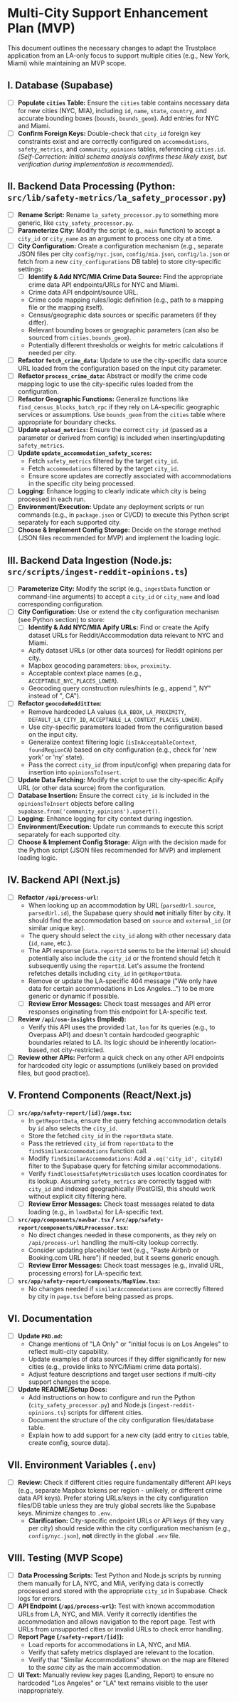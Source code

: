 # Multi-City Support Enhancement Plan (MVP)

This document outlines the necessary changes to adapt the Trustplace application from an LA-only focus to support multiple cities (e.g., New York, Miami) while maintaining an MVP scope.

## I. Database (Supabase)

*   [ ] **Populate `cities` Table:** Ensure the `cities` table contains necessary data for new cities (NYC, MIA), including `id`, `name`, `state`, `country`, and accurate bounding boxes (`bounds`, `bounds_geom`). Add entries for NYC and Miami.
*   [ ] **Confirm Foreign Keys:** Double-check that `city_id` foreign key constraints exist and are correctly configured on `accommodations`, `safety_metrics`, and `community_opinions` tables, referencing `cities.id`. *(Self-Correction: Initial schema analysis confirms these likely exist, but verification during implementation is recommended).*

## II. Backend Data Processing (Python: `src/lib/safety-metrics/la_safety_processor.py`)

*   [ ] **Rename Script:** Rename `la_safety_processor.py` to something more generic, like `city_safety_processor.py`.
*   [ ] **Parameterize City:** Modify the script (e.g., `main` function) to accept a `city_id` or `city_name` as an argument to process one city at a time.
*   [ ] **City Configuration:** Create a configuration mechanism (e.g., separate JSON files per city `config/nyc.json`, `config/mia.json`, `config/la.json` or fetch from a new `city_configurations` DB table) to store city-specific settings:
    *   [ ] **Identify & Add NYC/MIA Crime Data Source:** Find the appropriate crime data API endpoints/URLs for NYC and Miami.
    *   Crime data API endpoint/source URL.
    *   Crime code mapping rules/logic definition (e.g., path to a mapping file or the mapping itself).
    *   Census/geographic data sources or specific parameters (if they differ).
    *   Relevant bounding boxes or geographic parameters (can also be sourced from `cities.bounds_geom`).
    *   Potentially different thresholds or weights for metric calculations if needed per city.
*   [ ] **Refactor `fetch_crime_data`:** Update to use the city-specific data source URL loaded from the configuration based on the input city parameter.
*   [ ] **Refactor `process_crime_data`:** Abstract or modify the crime code mapping logic to use the city-specific rules loaded from the configuration.
*   [ ] **Refactor Geographic Functions:** Generalize functions like `find_census_blocks_batch_rpc` if they rely on LA-specific geographic services or assumptions. Use `bounds_geom` from the `cities` table where appropriate for boundary checks.
*   [ ] **Update `upload_metrics`:** Ensure the correct `city_id` (passed as a parameter or derived from config) is included when inserting/updating `safety_metrics`.
*   [ ] **Update `update_accommodation_safety_scores`:**
    *   Fetch `safety_metrics` filtered by the target `city_id`.
    *   Fetch `accommodations` filtered by the target `city_id`.
    *   Ensure score updates are correctly associated with accommodations in the specific city being processed.
*   [ ] **Logging:** Enhance logging to clearly indicate which city is being processed in each run.
*   [ ] **Environment/Execution:** Update any deployment scripts or run commands (e.g., in `package.json` or CI/CD) to execute this Python script separately for each supported city.
*   [ ] **Choose & Implement Config Storage:** Decide on the storage method (JSON files recommended for MVP) and implement the loading logic.

## III. Backend Data Ingestion (Node.js: `src/scripts/ingest-reddit-opinions.ts`)

*   [ ] **Parameterize City:** Modify the script (e.g., `ingestData` function or command-line arguments) to accept a `city_id` or `city_name` and load corresponding configuration.
*   [ ] **City Configuration:** Use or extend the city configuration mechanism (see Python section) to store:
    *   [ ] **Identify & Add NYC/MIA Apify URLs:** Find or create the Apify dataset URLs for Reddit/Accommodation data relevant to NYC and Miami.
    *   Apify dataset URLs (or other data sources) for Reddit opinions per city.
    *   Mapbox geocoding parameters: `bbox`, `proximity`.
    *   Acceptable context place names (e.g., `ACCEPTABLE_NYC_PLACES_LOWER`).
    *   Geocoding query construction rules/hints (e.g., append ", NY" instead of ", CA").
*   [ ] **Refactor `geocodeRedditItem`:**
    *   Remove hardcoded LA values (`LA_BBOX`, `LA_PROXIMITY`, `DEFAULT_LA_CITY_ID`, `ACCEPTABLE_LA_CONTEXT_PLACES_LOWER`).
    *   Use city-specific parameters loaded from the configuration based on the input city.
    *   Generalize context filtering logic (`isInAcceptableContext`, `foundRegionCA`) based on city configuration (e.g., check for 'new york' or 'ny' state).
    *   Pass the correct `city_id` (from input/config) when preparing data for insertion into `opinionsToInsert`.
*   [ ] **Update Data Fetching:** Modify the script to use the city-specific Apify URL (or other data source) from the configuration.
*   [ ] **Database Insertion:** Ensure the correct `city_id` is included in the `opinionsToInsert` objects before calling `supabase.from('community_opinions').upsert()`.
*   [ ] **Logging:** Enhance logging for city context during ingestion.
*   [ ] **Environment/Execution:** Update run commands to execute this script separately for each supported city.
*   [ ] **Choose & Implement Config Storage:** Align with the decision made for the Python script (JSON files recommended for MVP) and implement loading logic.

## IV. Backend API (Next.js)

*   [ ] **Refactor `/api/process-url`:**
    *   When looking up an accommodation by URL (`parsedUrl.source`, `parsedUrl.id`), the Supabase query should **not** initially filter by city. It should find the accommodation based on `source` and `external_id` (or similar unique key).
    *   The query should select the `city_id` along with other necessary data (`id`, `name`, etc.).
    *   The API response (`data.reportId` seems to be the internal `id`) should potentially also include the `city_id` or the frontend should fetch it subsequently using the `reportId`. Let's assume the frontend refetches details including `city_id` in `getReportData`.
    *   Remove or update the LA-specific 404 message ("We only have data for certain accommodations in Los Angeles...") to be more generic or dynamic if possible.
    *   [ ] **Review Error Messages:** Check toast messages and API error responses originating from this endpoint for LA-specific text.
*   [ ] **Review `/api/osm-insights` (Implied):**
    *   Verify this API uses the provided `lat`, `lon` for its queries (e.g., to Overpass API) and doesn't contain hardcoded geographic boundaries related to LA. Its logic should be inherently location-based, not city-restricted.
*   [ ] **Review other APIs:** Perform a quick check on any other API endpoints for hardcoded city logic or assumptions (unlikely based on provided files, but good practice).

## V. Frontend Components (React/Next.js)

*   [ ] **`src/app/safety-report/[id]/page.tsx`:**
    *   In `getReportData`, ensure the query fetching accommodation details by `id` also selects the `city_id`.
    *   Store the fetched `city_id` in the `reportData` state.
    *   Pass the retrieved `city_id` from `reportData` to the `findSimilarAccommodations` function call.
    *   Modify `findSimilarAccommodations`: Add a `.eq('city_id', cityId)` filter to the Supabase query for fetching similar accommodations.
    *   Verify `findClosestSafetyMetricsBatch` uses location coordinates for its lookup. Assuming `safety_metrics` are correctly tagged with `city_id` and indexed geographically (PostGIS), this should work without explicit city filtering here.
    *   [ ] **Review Error Messages:** Check toast messages related to data loading (e.g., in `loadData`) for LA-specific text.
*   [ ] **`src/app/components/navbar.tsx` / `src/app/safety-report/components/URLProcessor.tsx`:**
    *   No direct changes needed in these components, as they rely on `/api/process-url` handling the multi-city lookup correctly.
    *   Consider updating placeholder text (e.g., "Paste Airbnb or Booking.com URL here") if needed, but it seems generic enough.
    *   [ ] **Review Error Messages:** Check toast messages (e.g., invalid URL, processing errors) for LA-specific text.
*   [ ] **`src/app/safety-report/components/MapView.tsx`:**
    *   No changes needed if `similarAccommodations` are correctly filtered by city in `page.tsx` before being passed as props.

## VI. Documentation

*   [ ] **Update `PRD.md`:**
    *   Change mentions of "LA Only" or "initial focus is on Los Angeles" to reflect multi-city capability.
    *   Update examples of data sources if they differ significantly for new cities (e.g., provide links to NYC/Miami crime data portals).
    *   Adjust feature descriptions and target user sections if multi-city support changes the scope.
*   [ ] **Update README/Setup Docs:**
    *   Add instructions on how to configure and run the Python (`city_safety_processor.py`) and Node.js (`ingest-reddit-opinions.ts`) scripts for different cities.
    *   Document the structure of the city configuration files/database table.
    *   Explain how to add support for a new city (add entry to `cities` table, create config, source data).

## VII. Environment Variables (`.env`)

*   [ ] **Review:** Check if different cities require fundamentally different API keys (e.g., separate Mapbox tokens per region - unlikely, or different crime data API keys). Prefer storing URLs/keys in the city configuration files/DB table unless they are truly global secrets like the Supabase keys. Minimize changes to `.env`.
    *   **Clarification:** City-specific endpoint URLs or API keys (if they vary per city) should reside within the city configuration mechanism (e.g., `config/nyc.json`), **not** directly in the global `.env` file.

## VIII. Testing (MVP Scope)

*   [ ] **Data Processing Scripts:** Test Python and Node.js scripts by running them manually for LA, NYC, and MIA, verifying data is correctly processed and stored with the appropriate `city_id` in Supabase. Check logs for errors.
*   [ ] **API Endpoint (`/api/process-url`):** Test with known accommodation URLs from LA, NYC, and MIA. Verify it correctly identifies the accommodation and allows navigation to the report page. Test with URLs from unsupported cities or invalid URLs to check error handling.
*   [ ] **Report Page (`/safety-report/[id]`):**
    *   Load reports for accommodations in LA, NYC, and MIA.
    *   Verify that safety metrics displayed are relevant to the location.
    *   Verify that "Similar Accommodations" shown on the map are filtered to the *same city* as the main accommodation.
*   [ ] **UI Text:** Manually review key pages (Landing, Report) to ensure no hardcoded "Los Angeles" or "LA" text remains visible to the user inappropriately. 